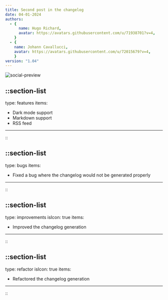 ```yaml
---
title: Second post in the changelog
date: 04-01-2024
authors:
  - {
      name: Hugo Richard,
      avatar: https://avatars.githubusercontent.com/u/71938701?v=4,
    }
  - {
    name: Johann Cavallucci,
    avatar: https://avatars.githubusercontent.com/u/72015679?v=4,
    }
version: "1.04"
---
```


![social-preview](/posts/currencia-preview.png)

::section-list
---
type: features
items:
  - Dark mode support
  - Markdown support
  - RSS feed
---
::

::section-list
---
type: bugs
items:
  - Fixed a bug where the changelog would not be generated properly

---
::

::section-list
---
type: improvements
isIcon: true
items:
- Improved the changelog generation

---
::

::section-list
---
type: refactor
isIcon: true
items:
- Refactored the changelog generation

---
::
